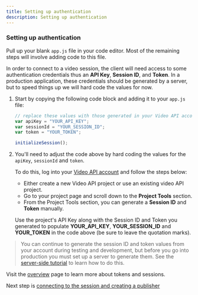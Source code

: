 ```yaml
---
title: Setting up authentication
description: Setting up authentication
---
```


### Setting up authentication

Pull up your blank `app.js` file in your code editor. Most of the remaining steps will involve adding code to this file.

In order to connect to a video session, the client will need access to some authentication credentials thus an **API Key**, **Session ID**, and **Token**. In a production application, these credentials should be generated by a server, but to speed things up we will hard code the values for now.

1. Start by copying the following code block and adding it to your `app.js` file:

    ```js
    // replace these values with those generated in your Video API account
    var apiKey = "YOUR_API_KEY";
    var sessionId = "YOUR_SESSION_ID";
    var token = "YOUR_TOKEN";

    initializeSession();
    ```
2. You'll need to adjust the code above by hard coding the values for the `apiKey`, `sessionId` and `token`. 

    To do this, log into your [Video API account](https://tokbox.com/account) and follow the steps below:
    - Either create a new Video API project or use an existing video API project.
    - Go to your project page and scroll down to the **Project Tools** section.
    - From the Project Tools section, you can generate a **Session ID** and **Token** manually.
    
    Use the project's API Key along with the Session ID and Token you generated to populate **YOUR_API_KEY**, **YOUR_SESSION_ID** and **YOUR_TOKEN** in the code above (be sure to leave the quotation marks).

> You can continue to generate the session ID and token values from your account during testing and development, but before you go into production you must set up a server to generate them. See the [server-side tutorial](/video/tutorials/server-side-setup) to learn how to do this.

Visit the [overview](/video/overview) page to learn more about tokens and sessions.

Next step is [connecting to the session and creating a publisher](/video/tutorials/create-video-conferencing-app/video/create-video-conferencing-app/javascript/sessions-publisher-setup/javascript)